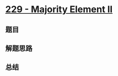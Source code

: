 # [229 - Majority Element II](https://leetcode.com/problems/majority-element-ii/)

## 题目


## 解题思路


## 总结


